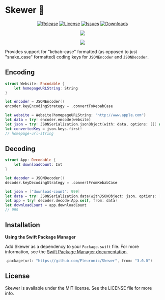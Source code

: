 # Skewer 🍡

<div align="center">

[![Release](https://img.shields.io/github/v/release/Fleuronic/Skewer?cache-seconds=0)](https://github.com/Fleuronic/Skewer/releases/latest)
[![License](https://img.shields.io/badge/license-MIT-lightgrey.svg)](https://raw.githubusercontent.com/Fleuronic/Skewer/main/LICENSE)
[![Issues](https://img.shields.io/github/issues/Fleuronic/Skewer?logo=github&cache-seconds=0)](https://github.com/Fleuronic/Skewer/issues)
[![Downloads](https://img.shields.io/github/downloads/Fleuronic/Skewer/total?cache-seconds=0)](https://github.com/Fleuronic/Skewer/releases)

[![](https://img.shields.io/endpoint?url=https%3A%2F%2Fswiftpackageindex.com%2Fapi%2Fpackages%2FFleuronic%2FSkewer%2Fbadge%3Ftype%3Dplatforms)](https://swiftpackageindex.com/Fleuronic/Skewer)

[![](https://img.shields.io/endpoint?url=https%3A%2F%2Fswiftpackageindex.com%2Fapi%2Fpackages%2FFleuronic%2FSkewer%2Fbadge%3Ftype%3Dswift-versions)](https://swiftpackageindex.com/Fleuronic/Skewer)
	
</div>

Provides support for "kebab-case" formatted (as opposed to just "snake_case" formatted) coding keys for `JSONEncoder` and `JSONDecoder`.

## Encoding

```swift
struct Website: Encodable {
    let homepageURLString: String
}

let encoder = JSONEncoder()
encoder.keyEncodingStrategy = .convertToKebabCase

let website = Website(homepageURLString: "http://www.apple.com")
let data = try! encoder.encode(website)
let json = try! JSONSerialization.jsonObject(with: data, options: []) as! [String: Any]
let convertedKey = json.keys.first!
// homepage-url-string
```

## Decoding

```swift
struct App: Decodable {
    let downloadCount: Int
}

let decoder = JSONDecoder()
decoder.keyDecodingStrategy = .convertFromKebabCase

let json = ["download-count": 999]
let data = try! JSONSerialization.data(withJSONObject: json, options: [])
let app = try! decoder.decode(App.self, from: data)
let downloadCount = app.downloadCount
// 999
```

## Installation
**Using the Swift Package Manager**

Add Skewer as a dependency to your `Package.swift` file. For more information, see the [Swift Package Manager documentation](https://github.com/apple/swift-package-manager/tree/master/Documentation).

```swift
.package(url: "https://github.com/Fleuronic/Skewer", from: "3.0.0")
```

## License

Skewer is available under the MIT license. See the LICENSE file for more info.
